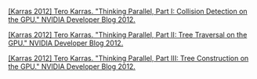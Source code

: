 [\[Karras 2012\] Tero Karras. "Thinking Parallel, Part I: Collision Detection on the GPU." NVIDIA Developer Blog 2012.](https://devblogs.nvidia.com/thinking-parallel-part-i-collision-detection-gpu/)  

[\[Karras 2012\] Tero Karras. "Thinking Parallel, Part II: Tree Traversal on the GPU." NVIDIA Developer Blog 2012.](https://devblogs.nvidia.com/thinking-parallel-part-ii-tree-traversal-gpu/)  

[\[Karras 2012\] Tero Karras. "Thinking Parallel, Part III: Tree Construction on the GPU." NVIDIA Developer Blog 2012.](https://devblogs.nvidia.com/thinking-parallel-part-iii-tree-construction-gpu/)  

